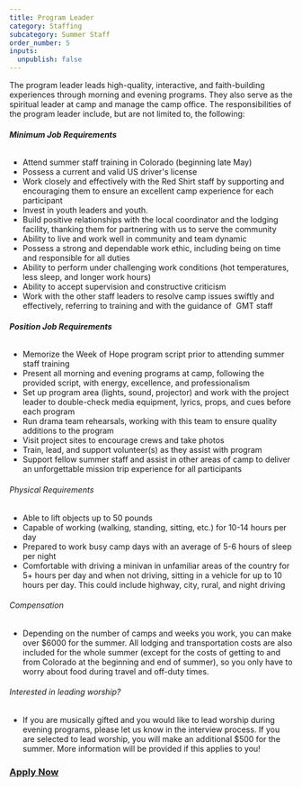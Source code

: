 ```yaml
---
title: Program Leader
category: Staffing
subcategory: Summer Staff
order_number: 5
inputs:
  unpublish: false
---
```

The program leader leads high-quality, interactive, and faith-building experiences through morning and evening programs. They also serve as the spiritual leader at camp and manage the camp office. The responsibilities of the program leader include, but are not limited to, the following:

###### **Minimum Job Requirements**

*   Attend summer staff training in Colorado (beginning late May)
*   Possess a current and valid US driver's license
*   Work closely and effectively with the Red Shirt staff by supporting and encouraging them to ensure an excellent camp experience for each participant
*   Invest in youth leaders and youth. 
*   Build positive relationships with the local coordinator and the lodging facility, thanking them for partnering with us to serve the community
*   Ability to live and work well in community and team dynamic
*   Possess a strong and dependable work ethic, including being on time and responsible for all duties
*   Ability to perform under challenging work conditions (hot temperatures, less sleep, and longer work hours)
*   Ability to accept supervision and constructive criticism
*   Work with the other staff leaders to resolve camp issues swiftly and effectively, referring to training and with the guidance of  GMT staff

###### **Position Job Requirements**

*   Memorize the Week of Hope program script prior to attending summer staff training
*   Present all morning and evening programs at camp, following the provided script, with energy, excellence, and professionalism
*   Set up program area (lights, sound, projector) and work with the project leader to double-check media equipment, lyrics, props, and cues before each program
*   Run drama team rehearsals, working with this team to ensure quality additions to the program
*   Visit project sites to encourage crews and take photos
*   Train, lead, and support volunteer(s) as they assist with program
*   Support fellow summer staff and assist in other areas of camp to deliver an unforgettable mission trip experience for all participants

###### Physical Requirements

*   Able to lift objects up to 50 pounds
*   Capable of working (walking, standing, sitting, etc.) for 10-14 hours per day
*   Prepared to work busy camp days with an average of 5-6 hours of sleep per night
*   Comfortable with driving a minivan in unfamiliar areas of the country for 5+ hours per day and when not driving, sitting in a vehicle for up to 10 hours per day. This could include highway, city, rural, and night driving 

###### Compensation

*   Depending on the number of camps and weeks you work, you can make over $6000 for the summer. All lodging and transportation costs are also included for the whole summer (except for the costs of getting to and from Colorado at the beginning and end of summer), so you only have to worry about food during travel and off-duty times.

###### Interested in leading worship? 

*   If you are musically gifted and you would like to lead worship during evening programs, please let us know in the interview process. If you are selected to lead worship, you will make an additional $500 for the summer. More information will be provided if this applies to you!

### [Apply Now](https://argentasoftware.com/interfaces/gmt/portalStaff/frmSignUp.aspx)